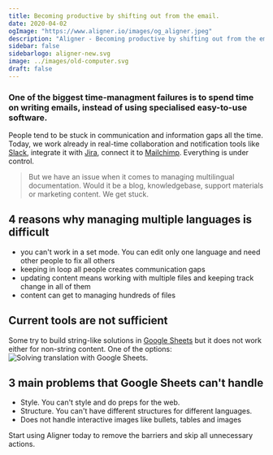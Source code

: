 ```yaml
---
title: Becoming productive by shifting out from the email.
date: 2020-04-02
ogImage: "https://www.aligner.io/images/og_aligner.jpeg"
description: "Aligner - Becoming productive by shifting out from the email"
sidebar: false
sidebarlogo: aligner-new.svg
image: ../images/old-computer.svg
draft: false
---
```


### One of the biggest time-managment failures is to spend time on writing emails, instead of using specialised easy-to-use software.

People tend to be stuck in communication and information gaps all the time. Today, we work already in real-time collaboration and notification tools like [Slack](https://www.slack.com "Slack"), integrate it with [Jira](https://www.slack.com "Jira"), connect it to [Mailchimp](https://www.slack.com "Mailchimp"). Everything is under control.

> But we have an issue when it comes to managing multilingual documentation. Would it be a blog, knowledgebase, support materials or marketing content. We get stuck.

## 4 reasons why managing multiple languages is difficult

- you can't work in a set mode. You can edit only one language and need other people to fix all others
- keeping in loop all people creates communication gaps
- updating content means working with multiple files and keeping track change in all of them
- content can get to managing hundreds of files

## Current tools are not sufficient

Some try to build string-like solutions in [Google Sheets](https://www.google.com/sheets/about/ "Google Sheets") but it does not work either for non-string content. One of the options:
![Solving translation with Google Sheets](https://www.labnol.org/images/2008/translate_spreadsheet_cells.jpeg "Solving translation with Google Sheets").

## 3 main problems that Google Sheets can't handle
- Style. You can't style and do preps for the web.
- Structure. You can't have different structures for different languages.
- Does not handle interactive images like bullets, tables and images

Start using Aligner today to remove the barriers and skip all unnecessary actions. 
